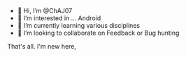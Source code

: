 - 👋 Hi, I’m @ChAJ07
- 👀 I’m interested in ... Android
- 🌱 I’m currently learning various disciplines
- 💞️ I’m looking to collaborate on Feedback or Bug hunting

That's all. I'm new here,
<!---
ChAJ07/ChAJ07 is a ✨ special ✨ repository because its `README.md` (this file) appears on your GitHub profile.
You can click the Preview link to take a look at your changes.
--->
